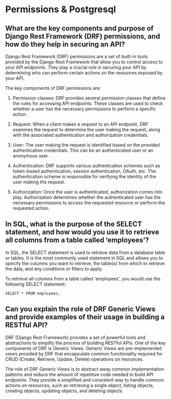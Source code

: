 # Permissions & Postgresql
## What are the key components and purpose of Django Rest Framework (DRF) permissions, and how do they help in securing an API?

Django Rest Framework (DRF) permissions are a set of built-in tools provided by the Django Rest Framework that allow you to control access to your API endpoints. They play a crucial role in securing your API by determining who can perform certain actions on the resources exposed by your API.

The key components of DRF permissions are:

1. Permission classes: DRF provides several permission classes that define the rules for accessing API endpoints. These classes are used to check whether a user has the necessary permissions to perform a specific action.

2. Request: When a client makes a request to an API endpoint, DRF examines the request to determine the user making the request, along with the associated authentication and authorization credentials.

3. User: The user making the request is identified based on the provided authentication credentials. This can be an authenticated user or an anonymous user.

4. Authentication: DRF supports various authentication schemes such as token-based authentication, session authentication, OAuth, etc. The authentication scheme is responsible for verifying the identity of the user making the request.

5. Authorization: Once the user is authenticated, authorization comes into play. Authorization determines whether the authenticated user has the necessary permissions to access the requested resource or perform the requested action.

## In SQL, what is the purpose of the SELECT statement, and how would you use it to retrieve all columns from a table called ‘employees’?

In SQL, the SELECT statement is used to retrieve data from a database table or tables. It is the most commonly used statement in SQL and allows you to specify the columns you want to retrieve, the table(s) from which to retrieve the data, and any conditions or filters to apply.

To retrieve all columns from a table called 'employees', you would use the following SELECT statement:

```
SELECT * FROM employees;
```

## Can you explain the role of DRF Generic Views and provide examples of their usage in building a RESTful API?
DRF (Django Rest Framework) provides a set of powerful tools and abstractions to simplify the process of building RESTful APIs. One of the key components of DRF is Generic Views. Generic Views are pre-implemented views provided by DRF that encapsulate common functionality required for CRUD (Create, Retrieve, Update, Delete) operations on resources.

The role of DRF Generic Views is to abstract away common implementation patterns and reduce the amount of repetitive code needed to build API endpoints. They provide a simplified and consistent way to handle common actions on resources, such as retrieving a single object, listing objects, creating objects, updating objects, and deleting objects.